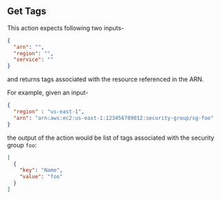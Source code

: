## Get Tags

This action expects following two inputs-

```json
{
  "arn": "",
  "region": "",
  "service": ""
}
```

and returns tags associated with the resource referenced in the ARN.

For example, given an input-
```json
{
  "region" : "us-east-1",
  "arn": "arn:aws:ec2:us-east-1:123456789012:security-group/sg-foo"
}
```

the output of the action would be list of tags associated with the security group `foo`:

```json
[
  {
    "key": "Name",
    "value": "foo"
  }
]
```
